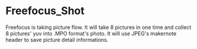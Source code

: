 # Freefocus_Shot
Freefocus is taking picture flow. It will take 8 pictures in one time and collect 8 pictures' yuv into .MPO format's photo.
It will use JPEG's makernote header to save picture detail informations.
